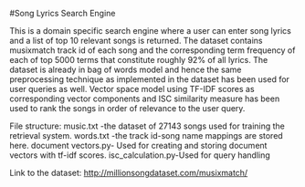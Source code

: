 #Song Lyrics Search Engine

This is a domain specific search engine where a user can enter song lyrics and a list of top 10 relevant songs is returned.
The dataset contains musixmatch track id of each song and the corresponding term frequency of each of top 5000 terms that constitute roughly 92% of all lyrics. The dataset is already in bag of words model and hence the same preprocessing technique as implemented in the dataset has been used for user queries as well. Vector space model using TF-IDF scores as corresponding vector components and ISC similarity measure has been used to rank the songs in order of relevance to the user query.

File structure:
music.txt -the dataset of 27143 songs used for training the retrieval system.
words.txt -the track id-song name mappings are stored here.
document vectors.py- Used for creating and storing document vectors with tf-idf scores.
isc_calculation.py-Used for query handling


Link to the dataset: http://millionsongdataset.com/musixmatch/

